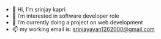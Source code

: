 - 👋 Hi, I’m srinjay kapri
- 👀 I’m interested in software developer role
- 🌱 I’m currently doing a project on web development 
- 📫 my working email is: srinjayayan1262000@gmail.com

<!---
Srinja333/Srinja333 is a ✨ special ✨ repository because its `README.md` (this file) appears on your GitHub profile.
You can click the Preview link to take a look at your changes.
--->
